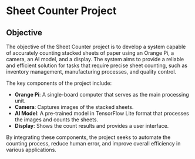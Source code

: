 # Sheet Counter Project

## Objective

The objective of the Sheet Counter project is to develop a system capable of accurately counting stacked sheets of paper using an Orange Pi, a camera, an AI model, and a display. The system aims to provide a reliable and efficient solution for tasks that require precise sheet counting, such as inventory management, manufacturing processes, and quality control.

The key components of the project include:
- **Orange Pi**: A single-board computer that serves as the main processing unit.
- **Camera**: Captures images of the stacked sheets.
- **AI Model**: A pre-trained model in TensorFlow Lite format that processes the images and counts the sheets.
- **Display**: Shows the count results and provides a user interface.

By integrating these components, the project seeks to automate the counting process, reduce human error, and improve overall efficiency in various applications.
